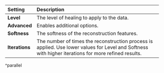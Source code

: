 | Setting        | Description                                                                                                                                         |
| :------------- | :-------------------------------------------------------------------------------------------------------------------------------------------------- |
| **Level**      | The level of healing to apply to the data.                                                                                                          |
| **Advanced**   | Enables additional options.                                                                                                                         |
| **Softness**   | The softness of the reconstruction features.                                                                                                        |
| **Iterations** | The number of times the reconstruction process is applied. Use lower values for Level and Softness with higher iterations for more refined results. |
^parallel